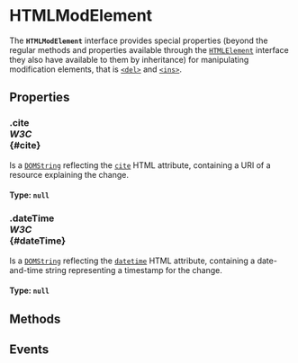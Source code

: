 # HTMLModElement

<div class='overview'>The <strong><code>HTMLModElement</code></strong> interface provides special properties (beyond the regular methods and properties available through the <a href="/en-US/docs/Web/API/HTMLElement" title="The HTMLElement interface represents any HTML element. Some elements directly implement this interface, while others implement it via an interface that inherits it."><code>HTMLElement</code></a> interface they also have available to them by inheritance) for manipulating modification elements, that is <a href="/en-US/docs/Web/HTML/Element/del" title="The HTML <del> element represents a range of text that has been deleted from a document."><code>&lt;del&gt;</code></a> and <a href="/en-US/docs/Web/HTML/Element/ins" title="The HTML <ins> element represents a range of text that has been added to a document."><code>&lt;ins&gt;</code></a>.</div>

## Properties

### .cite <div class="specs"><i>W3C</i></div> {#cite}

Is a <a href="/en-US/docs/Web/API/DOMString" title="DOMString is a UTF-16 String. As JavaScript already uses such strings, DOMString is mapped directly to a String."><code>DOMString</code></a> reflecting the <code><a href="/en-US/docs/Web/HTML/Element/del#attr-cite">cite</a></code> HTML attribute, containing a URI of a resource explaining the change.

#### **Type**: `null`

### .dateTime <div class="specs"><i>W3C</i></div> {#dateTime}

Is a <a href="/en-US/docs/Web/API/DOMString" title="DOMString is a UTF-16 String. As JavaScript already uses such strings, DOMString is mapped directly to a String."><code>DOMString</code></a> reflecting the <code><a href="/en-US/docs/Web/HTML/Element/del#attr-datetime">datetime</a></code> HTML attribute, containing a date-and-time string representing a timestamp for the change.

#### **Type**: `null`

## Methods

## Events
